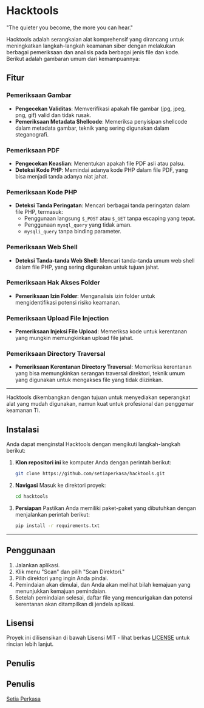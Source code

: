 # Hacktools

"The quieter you become, the more you can hear."

Hacktools adalah serangkaian alat komprehensif yang dirancang untuk meningkatkan langkah-langkah keamanan siber dengan melakukan berbagai pemeriksaan dan analisis pada berbagai jenis file dan kode. Berikut adalah gambaran umum dari kemampuannya:

## Fitur

### Pemeriksaan Gambar
- **Pengecekan Validitas**: Memverifikasi apakah file gambar (jpg, jpeg, png, gif) valid dan tidak rusak.
- **Pemeriksaan Metadata Shellcode**: Memeriksa penyisipan shellcode dalam metadata gambar, teknik yang sering digunakan dalam steganografi.

### Pemeriksaan PDF
- **Pengecekan Keaslian**: Menentukan apakah file PDF asli atau palsu.
- **Deteksi Kode PHP**: Memindai adanya kode PHP dalam file PDF, yang bisa menjadi tanda adanya niat jahat.

### Pemeriksaan Kode PHP
- **Deteksi Tanda Peringatan**: Mencari berbagai tanda peringatan dalam file PHP, termasuk:
  - Penggunaan langsung `$_POST` atau `$_GET` tanpa escaping yang tepat.
  - Penggunaan `mysql_query` yang tidak aman.
  - `mysqli_query` tanpa binding parameter.

### Pemeriksaan Web Shell
- **Deteksi Tanda-tanda Web Shell**: Mencari tanda-tanda umum web shell dalam file PHP, yang sering digunakan untuk tujuan jahat.

### Pemeriksaan Hak Akses Folder
- **Pemeriksaan Izin Folder**: Menganalisis izin folder untuk mengidentifikasi potensi risiko keamanan.

### Pemeriksaan Upload File Injection
- **Pemeriksaan Injeksi File Upload**: Memeriksa kode untuk kerentanan yang mungkin memungkinkan upload file jahat.

### Pemeriksaan Directory Traversal
- **Pemeriksaan Kerentanan Directory Traversal**: Memeriksa kerentanan yang bisa memungkinkan serangan traversal direktori, teknik umum yang digunakan untuk mengakses file yang tidak diizinkan.

---

Hacktools dikembangkan dengan tujuan untuk menyediakan seperangkat alat yang mudah digunakan, namun kuat untuk profesional dan penggemar keamanan TI.

## Instalasi

Anda dapat menginstal Hacktools dengan mengikuti langkah-langkah berikut:

1. **Klon repositori ini** ke komputer Anda dengan perintah berikut:

   ```bash
   git clone https://github.com/setiaperkasa/hacktools.git
   ```
   
2. **Navigasi** Masuk ke direktori proyek:
	```bash
	cd hacktools
	```

3. **Persiapan** Pastikan Anda memiliki paket-paket yang dibutuhkan dengan menjalankan perintah berikut:
	```bash
	pip install -r requirements.txt
	```

---

## Penggunaan

1. Jalankan aplikasi.
2. Klik menu "Scan" dan pilih "Scan Direktori."
3. Pilih direktori yang ingin Anda pindai.
4. Pemindaian akan dimulai, dan Anda akan melihat bilah kemajuan yang menunjukkan kemajuan pemindaian.
5. Setelah pemindaian selesai, daftar file yang mencurigakan dan potensi kerentanan akan ditampilkan di jendela aplikasi.


## Lisensi
Proyek ini dilisensikan di bawah Lisensi MIT - lihat berkas [LICENSE](LICENSE) untuk rincian lebih lanjut.


## Penulis

## Penulis

[Setia Perkasa](https://www.linkedin.com/in/blackevil03/)